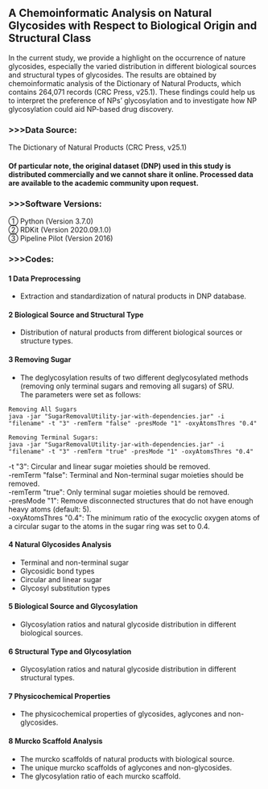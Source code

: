 ## A Chemoinformatic Analysis on Natural Glycosides with Respect to Biological Origin and Structural Class

In the current study, we provide a highlight on the occurrence of nature glycosides, especially the varied distribution in different biological sources and structural types of glycosides. The results are obtained by chemoinformatic analysis of the Dictionary of Natural Products, which contains 264,071 records (CRC Press, v25.1). These findings could help us to interpret the preference of NPs’ glycosylation and to investigate how NP glycosylation could aid NP-based drug discovery.

### >>>Data Source:
The Dictionary of Natural Products (CRC Press, v25.1)

<h4>Of particular note, the original dataset (DNP) used in this study is distributed commercially and we cannot share it online. Processed data are available to the academic community upon request.</h4>

### >>>Software Versions:
① Python (Version 3.7.0) <br>
② RDKit (Version 2020.09.1.0) <br> 
③ Pipeline Pilot (Version 2016) <br>

### >>>Codes:
<h4> 1 Data Preprocessing </h4>

- Extraction and standardization of natural products in DNP database. 

<h4> 2 Biological Source and Structural Type </h4>

- Distribution of natural products from different biological sources or structure types.

<h4> 3 Removing Sugar </h4>

- The deglycosylation results of two different deglycosylated methods (removing only terminal sugars and removing all sugars) of SRU.<br>
The parameters were set as follows: 
```
Removing All Sugars
java -jar "SugarRemovalUtility-jar-with-dependencies.jar" -i "filename" -t "3" -remTerm "false" -presMode "1" -oxyAtomsThres "0.4"

Removing Terminal Sugars:
java -jar "SugarRemovalUtility-jar-with-dependencies.jar" -i "filename" -t "3" -remTerm "true" -presMode "1" -oxyAtomsThres "0.4"
```

-t "3": Circular and linear sugar moieties should be removed. <br>
-remTerm "false": Terminal and Non-terminal sugar moieties should be removed. <br>
-remTerm "true": Only terminal sugar moieties should be removed. <br>
-presMode "1": Remove disconnected structures that do not have enough heavy atoms (default: 5). <br>
-oxyAtomsThres "0.4": The minimum ratio of the exocyclic oxygen atoms of a circular sugar to the atoms in the sugar ring was set to 0.4. <br>

<h4> 4 Natural Glycosides Analysis </h4>

- Terminal and non-terminal sugar <br>
- Glycosidic bond types <br>
- Circular and linear sugar <br>
- Glycosyl substitution types <br>

<h4> 5 Biological Source and Glycosylation </h4>

- Glycosylation ratios and natural glycoside distribution in different biological sources.

<h4> 6 Structural Type and Glycosylation </h4>

- Glycosylation ratios and natural glycoside distribution in different structural types.

<h4> 7 Physicochemical Properties </h4>

- The physicochemical properties of glycosides, aglycones and non-glycosides.

<h4> 8 Murcko Scaffold Analysis </h4>

 - The murcko scaffolds of natural products with biological source.
 - The unique murcko scaffolds of aglycones and non-glycosides.
 - The glycosylation ratio of each murcko scaffold.
